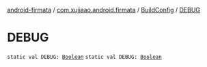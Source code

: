 [android-firmata](../../index.md) / [com.xujiaao.android.firmata](../index.md) / [BuildConfig](index.md) / [DEBUG](./-d-e-b-u-g.md)

# DEBUG

`static val DEBUG: `[`Boolean`](https://kotlinlang.org/api/latest/jvm/stdlib/kotlin/-boolean/index.html)
`static val DEBUG: `[`Boolean`](https://kotlinlang.org/api/latest/jvm/stdlib/kotlin/-boolean/index.html)
